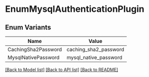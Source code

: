 # EnumMysqlAuthenticationPlugin

## Enum Variants

| Name | Value |
|---- | -----|
| CachingSha2Password | caching_sha2_password |
| MysqlNativePassword | mysql_native_password |


[[Back to Model list]](../README.md#documentation-for-models) [[Back to API list]](../README.md#documentation-for-api-endpoints) [[Back to README]](../README.md)


